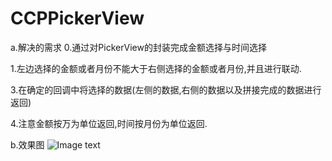 # CCPPickerView

a.解决的需求
0.通过对PickerView的封装完成金额选择与时间选择

1.左边选择的金额或者月份不能大于右侧选择的金额或者月份,并且进行联动.

3.在确定的回调中将选择的数据(左侧的数据,右侧的数据以及拼接完成的数据进行返回)

4.注意金额按万为单位返回,时间按月份为单位返回.

b.效果图 
![Image text](https://raw.github.com/CCPPickerView/CCPPickerView/Image/20160712220535022.gif)
